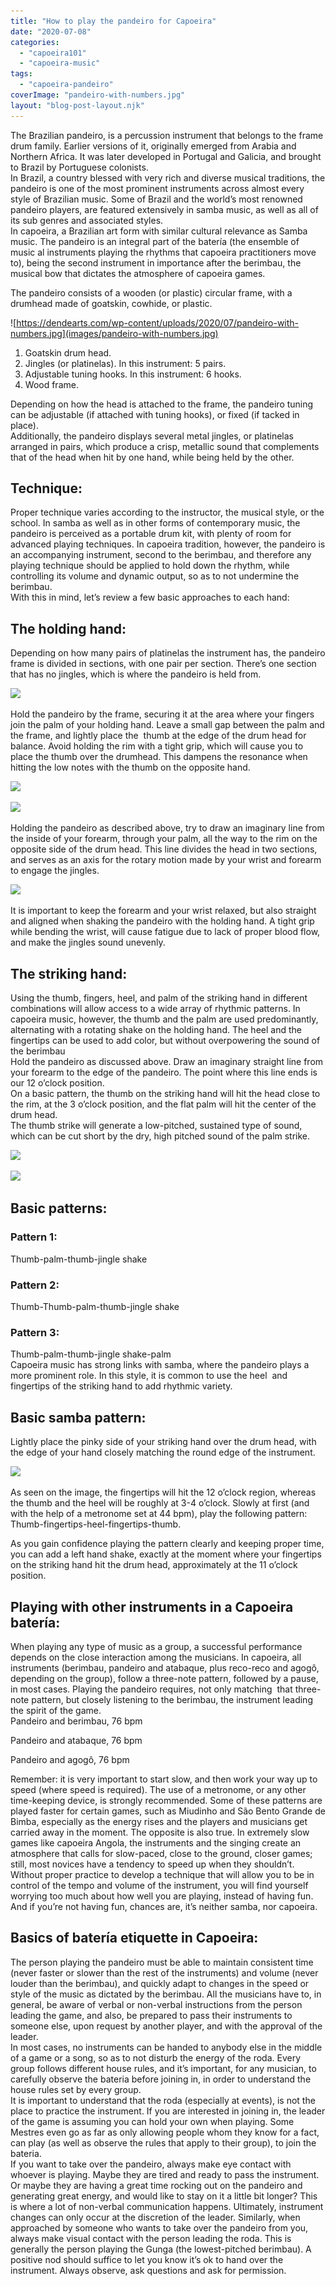 ```yaml
---
title: "How to play the pandeiro for Capoeira"
date: "2020-07-08"
categories: 
  - "capoeira101"
  - "capoeira-music"
tags: 
  - "capoeira-pandeiro"
coverImage: "pandeiro-with-numbers.jpg"
layout: "blog-post-layout.njk"
---
```


The Brazilian pandeiro, is a percussion instrument that belongs to the frame drum family. Earlier versions of it, originally emerged from Arabia and Northern Africa. It was later developed in Portugal and Galicia, and brought to Brazil by Portuguese colonists.  
In Brazil, a country blessed with very rich and diverse musical traditions, the pandeiro is one of the most prominent instruments across almost every style of Brazilian music. Some of Brazil and the world’s most renowned pandeiro players, are featured extensively in samba music, as well as all of its sub genres and associated styles.  
In capoeira, a Brazilian art form with similar cultural relevance as Samba music. The pandeiro is an integral part of the batería (the ensemble of music al instruments playing the rhythms that capoeira practitioners move to), being the second instrument in importance after the berimbau, the musical bow that dictates the atmosphere of capoeira games.

The pandeiro consists of a wooden (or plastic) circular frame, with a drumhead made of goatskin, cowhide, or plastic.

![https://dendearts.com/wp-content/uploads/2020/07/pandeiro-with-numbers.jpg](images/pandeiro-with-numbers.jpg)

1. Goatskin drum head.
2. Jingles (or platinelas). In this instrument: 5 pairs.
3. Adjustable tuning hooks. In this instrument: 6 hooks.
4. Wood frame.

Depending on how the head is attached to the frame, the pandeiro tuning can be adjustable (if attached with tuning hooks), or fixed (if tacked in place).  
Additionally, the pandeiro displays several metal jingles, or platinelas arranged in pairs, which produce a crisp, metallic sound that complements that of the head when hit by one hand, while being held by the other.

## **Technique:**

Proper technique varies according to the instructor, the musical style, or the school. In samba as well as in other forms of contemporary music, the pandeiro is perceived as a portable drum kit, with plenty of room for advanced playing techniques. In capoeira tradition, however, the pandeiro is an accompanying instrument, second to the berimbau, and therefore any playing technique should be applied to hold down the rhythm, while controlling its volume and dynamic output, so as to not undermine the berimbau.  
With this in mind, let’s review a few basic approaches to each hand:

## **The holding hand:**

Depending on how many pairs of platinelas the instrument has, the pandeiro frame is divided in sections, with one pair per section. There’s one section that has no jingles, which is where the pandeiro is held from.

![](https://lh3.googleusercontent.com/ZP2s5BcrgBlTQtsng6eAm_hGGi3DENiU0agCOQnx8DEoOtBlaaCAyh4he-iaN-eb5ddgu5IInY__6gGM1if296n8v1lEUjxvUTN4fJ-r1pzALwsh579on4gUBWyh2faejRIQ04zE)

Hold the pandeiro by the frame, securing it at the area where your fingers join the palm of your holding hand. Leave a small gap between the palm and the frame, and lightly place the  thumb at the edge of the drum head for balance. Avoid holding the rim with a tight grip, which will cause you to place the thumb over the drumhead. This dampens the resonance when hitting the low notes with the thumb on the opposite hand.

![](https://lh5.googleusercontent.com/O_KflSedntsWZK9GA2GVA6fzBBYHsgSm4Lt0iXzdss7xCKXwRglg4NOWN8FAal2RqlHcf-_CsxYF8DYg8IXR8ATQG4PZPoAJArbbwG8EoyYRCt0xkZwLp_yjB_gwnCC0vclHnH2f)

![](https://lh3.googleusercontent.com/LV33IMl_3Bmw5CZSsR1u4HLFs0tcVXfLU2S-lB60AoNjmxPNzeOTDL0aVJ73c8-SWc0chUwoZ8nATLFUtNoVbNRzwPCO9wZXgz6ZoCHIwxDhPjRTLMDBpyCFjnfA_Kc_xCGTjYoh)

Holding the pandeiro as described above, try to draw an imaginary line from the inside of your forearm, through your palm, all the way to the rim on the opposite side of the drum head. This line divides the head in two sections, and serves as an axis for the rotary motion made by your wrist and forearm to engage the jingles.

![](https://lh3.googleusercontent.com/tF_8BNwB-b6mlpjM9JHsKkiJWLvQbc96gO8j6Go1qvSQSV0w8JMJ6WajQgVghRbn1MihbzRH1YwsLWFgJA6g_HcDNpdmlP75CovOCkZIbKPFApRA5mRy6mbURTz4Ld8auIrNN0Zr)

It is important to keep the forearm and your wrist relaxed, but also straight and aligned when shaking the pandeiro with the holding hand. A tight grip while bending the wrist, will cause fatigue due to lack of proper blood flow, and make the jingles sound unevenly.

## **The striking hand:**

Using the thumb, fingers, heel, and palm of the striking hand in different combinations will allow access to a wide array of rhythmic patterns. In capoeira music, however, the thumb and the palm are used predominantly, alternating with a rotating shake on the holding hand. The heel and the fingertips can be used to add color, but without overpowering the sound of the berimbau  
Hold the pandeiro as discussed above. Draw an imaginary straight line from your forearm to the edge of the pandeiro. The point where this line ends is our 12 o’clock position.  
On a basic pattern, the thumb on the striking hand will hit the head close to the rim, at the 3 o’clock position, and the flat palm will hit the center of the drum head.  
The thumb strike will generate a low-pitched, sustained type of sound, which can be cut short by the dry, high pitched sound of the palm strike.

![](https://lh4.googleusercontent.com/cK7OxpNyJaZHzJHoS4M4piVIlzSku1ivlVKVK8dLzifCSNVQnQdfy1f-cgKJcemjiXoP6Lt1ZQXGvZsd5SF1ybyPcGvlHKtUVdRTEwyDzQqx-EcVwD9mSsNKYquKMLwDmCdmv5JF)

![](https://lh6.googleusercontent.com/UvJqntc8-wK1JaJ_u_fyCDnmVZ3O2u7QbCwMV-2WGEZEsVAirHKcrlF43JA4Nxqabh_GCzZh4GbQ-cJ2OKIofKRycfdgarHB1Wme_q_DN7a8o0vjRKCqE-AqAfcyucJ-B5nbfAQb)

## **Basic patterns:**

### **Pattern 1:**

Thumb-palm-thumb-jingle shake

### **Pattern 2:**

Thumb-Thumb-palm-thumb-jingle shake

### **Pattern 3:**

Thumb-palm-thumb-jingle shake-palm  
Capoeira music has strong links with samba, where the pandeiro plays a more prominent role. In this style, it is common to use the heel  and fingertips of the striking hand to add rhythmic variety.

## **Basic samba pattern:**

Lightly place the pinky side of your striking hand over the drum head, with the edge of your hand closely matching the round edge of the instrument.

![](https://lh6.googleusercontent.com/iEyeqcEvABd6rdIhQ078P7UUtnKXgcLGuOo74vpGu2NP6o7tLEYwOl3cu77qEXhVhmghIiiZwdM1fZx4ei912-Po-q8xnuwEin2MaYcn-QeaPmV0cOtOadzF8QVBZ7RZlh4ONG7G)

As seen on the image, the fingertips will hit the 12 o’clock region, whereas the thumb and the heel will be roughly at 3-4 o’clock. Slowly at first (and with the help of a metronome set at 44 bpm), play the following pattern:  
Thumb-fingertips-heel-fingertips-thumb.

As you gain confidence playing the pattern clearly and keeping proper time, you can add a left hand shake, exactly at the moment where your fingertips on the striking hand hit the drum head, approximately at the 11 o’clock position.

## **Playing with other instruments in a Capoeira batería:**

When playing any type of music as a group, a successful performance depends on the close interaction among the musicians. In capoeira, all instruments (berimbau, pandeiro and atabaque, plus reco-reco and agogô, depending on the group), follow a three-note pattern, followed by a pause, in most cases. Playing the pandeiro requires, not only matching  that three-note pattern, but closely listening to the berimbau, the instrument leading the spirit of the game.  
Pandeiro and berimbau, 76 bpm

Pandeiro and atabaque, 76 bpm

Pandeiro and agogô, 76 bpm

Remember: it is very important to start slow, and then work your way up to speed (where speed is required). The use of a metronome, or any other time-keeping device, is strongly recommended. Some of these patterns are played faster for certain games, such as Miudinho and São Bento Grande de Bimba, especially as the energy rises and the players and musicians get carried away in the moment. The opposite is also true. In extremely slow games like capoeira Angola, the instruments and the singing create an atmosphere that calls for slow-paced, close to the ground, closer games; still, most novices have a tendency to speed up when they shouldn’t.  
Without proper practice to develop a technique that will allow you to be in control of the tempo and volume of the instrument, you will find yourself worrying too much about how well you are playing, instead of having fun. And if you’re not having fun, chances are, it’s neither samba, nor capoeira.

## **Basics of batería etiquette in Capoeira:**

The person playing the pandeiro must be able to maintain consistent time (never faster or slower than the rest of the instruments) and volume (never louder than the berimbau), and quickly adapt to changes in the speed or style of the music as dictated by the berimbau. All the musicians have to, in general, be aware of verbal or non-verbal instructions from the person leading the game, and also, be prepared to pass their instruments to someone else, upon request by another player, and with the approval of the leader.  
In most cases, no instruments can be handed to anybody else in the middle of a game or a song, so as to not disturb the energy of the roda. Every group follows different house rules, and it’s important, for any musician, to carefully observe the bateria before joining in, in order to understand the house rules set by every group.  
It is important to understand that the roda (especially at events), is not the place to practice the instrument. If you are interested in joining in, the leader of the game is assuming you can hold your own when playing. Some Mestres even go as far as only allowing people whom they know for a fact, can play (as well as observe the rules that apply to their group), to join the bateria.  
If you want to take over the pandeiro, always make eye contact with whoever is playing. Maybe they are tired and ready to pass the instrument. Or maybe they are having a great time rocking out on the pandeiro and generating great energy, and would like to stay on it a little bit longer? This is where a lot of non-verbal communication happens. Ultimately, instrument changes can only occur at the discretion of the leader. Similarly, when approached by someone who wants to take over the pandeiro from you, always make visual contact with the person leading the roda. This is generally the person playing the Gunga (the lowest-pitched berimbau). A positive nod should suffice to let you know it’s ok to hand over the instrument. Always observe, ask questions and ask for permission.
